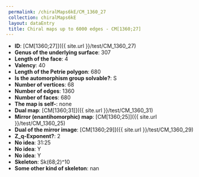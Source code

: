 ```yaml
--- 
 permalink: /chiralMaps6kE/CM_1360_27 
 collection: chiralMaps6kE
 layout: dataEntry
 title: Chiral maps up to 6000 edges - CM[1360;27]
---
```


- **ID**: [CM[1360;27]]({{ site.url }}/test/CM_1360_27)
- **Genus of the underlying surface**: 307
- **Length of the face**: 4
- **Valency**: 40
- **Length of the Petrie polygon**: 680
- **Is the automorphism group solvable?**: S
- **Number of vertices**: 68
- **Number of edges**: 1360
- **Number of faces**: 680
- **The map is self-**: none
- **Dual map**: [CM[1360;31]]({{ site.url }}/test/CM_1360_31)
- **Mirror (enantihomorphic) map**: [CM[1360;25]]({{ site.url }}/test/CM_1360_25)
- **Dual of the mirror image**: [CM[1360;29]]({{ site.url }}/test/CM_1360_29)
- **Z_q-Exponent?**: 2
- **No idea**:  31:25
- **No idea**: Y
- **No idea**: Y
- **Skeleton**: Sk(68;2)^10
- **Some other kind of skeleton**: nan

